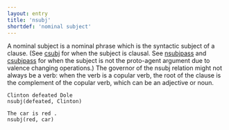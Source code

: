 ```yaml
---
layout: entry
title: 'nsubj'
shortdef: 'nominal subject'
---
```


A nominal subject is a nominal phrase which is the syntactic subject of a
clause.
(See [csubj]() for when the subject is clausal. See [nsubjpass]() and [csubjpass]() for when the subject is not the proto-agent argument due to valence changing operations.)
The governor of the nsubj relation might not always be a verb: when
the verb is a copular verb, the root of the clause is the complement
of the copular verb, which can be an adjective or noun.

~~~ sdparse
Clinton defeated Dole
nsubj(defeated, Clinton)
~~~

~~~ sdparse
The car is red .
nsubj(red, car)
~~~
